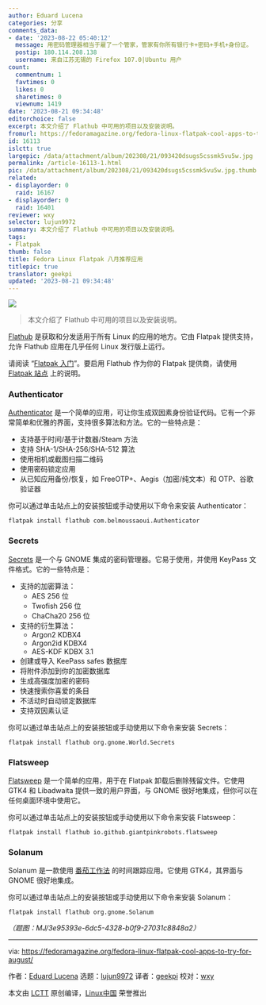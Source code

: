 ```yaml
---
author: Eduard Lucena
categories: 分享
comments_data:
- date: '2023-08-22 05:40:12'
  message: 用密码管理器相当于雇了一个管家，管家有你所有银行卡+密码+手机+身份证。
  postip: 180.114.208.138
  username: 来自江苏无锡的 Firefox 107.0|Ubuntu 用户
count:
  commentnum: 1
  favtimes: 0
  likes: 0
  sharetimes: 0
  viewnum: 1419
date: '2023-08-21 09:34:48'
editorchoice: false
excerpt: 本文介绍了 Flathub 中可用的项目以及安装说明。
fromurl: https://fedoramagazine.org/fedora-linux-flatpak-cool-apps-to-try-for-august/
id: 16113
islctt: true
largepic: /data/attachment/album/202308/21/093420dsugs5cssmk5vu5w.jpg
permalink: /article-16113-1.html
pic: /data/attachment/album/202308/21/093420dsugs5cssmk5vu5w.jpg.thumb.jpg
related:
- displayorder: 0
  raid: 16167
- displayorder: 0
  raid: 16401
reviewer: wxy
selector: lujun9972
summary: 本文介绍了 Flathub 中可用的项目以及安装说明。
tags:
- Flatpak
thumb: false
title: Fedora Linux Flatpak 八月推荐应用
titlepic: true
translator: geekpi
updated: '2023-08-21 09:34:48'
---
```


![](/data/attachment/album/202308/21/093420dsugs5cssmk5vu5w.jpg)



> 
> 本文介绍了 Flathub 中可用的项目以及安装说明。
> 
> 
> 


[Flathub](https://flathub.org) 是获取和分发适用于所有 Linux 的应用的地方。它由 Flatpak 提供支持，允许 Flathub 应用在几乎任何 Linux 发行版上运行。


请阅读 “[Flatpak 入门](https://fedoramagazine.org/getting-started-flatpak/)”。要启用 Flathub 作为你的 Flatpak 提供商，请使用 [Flatpak 站点](https://flatpak.org/setup/Fedora) 上的说明。


### Authenticator


[Authenticator](https://flathub.org/apps/com.belmoussaoui.Authenticator) 是一个简单的应用，可让你生成双因素身份验证代码。它有一个非常简单和优雅的界面，支持很多算法和方法。它的一些特点是：


* 支持基于时间/基于计数器/Steam 方法
* 支持 SHA-1/SHA-256/SHA-512 算法
* 使用相机或截图扫描二维码
* 使用密码锁定应用
* 从已知应用备份/恢复，如 FreeOTP+、Aegis（加密/纯文本）和 OTP、谷歌验证器


你可以通过单击站点上的安装按钮或手动使用以下命令来安装 Authenticator：



```
flatpak install flathub com.belmoussaoui.Authenticator

```

### Secrets


[Secrets](https://flathub.org/apps/org.gnome.World.Secrets) 是一个与 GNOME 集成的密码管理器。它易于使用，并使用 KeyPass 文件格式。它的一些特点是：


* 支持的加密算法：
	+ AES 256 位
	+ Twofish 256 位
	+ ChaCha20 256 位
* 支持的衍生算法：
	+ Argon2 KDBX4
	+ Argon2id KDBX4
	+ AES-KDF KDBX 3.1
* 创建或导入 KeePass safes 数据库
* 将附件添加到你的加密数据库
* 生成高强度加密的密码
* 快速搜索你喜爱的条目
* 不活动时自动锁定数据库
* 支持双因素认证


你可以通过单击站点上的安装按钮或手动使用以下命令来安装 Secrets：



```
flatpak install flathub org.gnome.World.Secrets

```

### Flatsweep


[Flatsweep](https://flathub.org/apps/io.github.giantpinkrobots.flatsweep) 是一个简单的应用，用于在 Flatpak 卸载后删除残留文件。它使用 GTK4 和 Libadwaita 提供一致的用户界面，与 GNOME 很好地集成，但你可以在任何桌面环境中使用它。


你可以通过单击站点上的安装按钮或手动使用以下命令来安装 Flatsweep：



```
flatpak install flathub io.github.giantpinkrobots.flatsweep

```

### Solanum


Solanum 是一款使用 [番茄工作法](https://en.wikipedia.org/wiki/Pomodoro_Technique) 的时间跟踪应用。它使用 GTK4，其界面与 GNOME 很好地集成。


你可以通过单击站点上的安装按钮或手动使用以下命令来安装 Solanum：



```
flatpak install flathub org.gnome.Solanum

```

*（题图：MJ/3e95393e-6dc5-4328-b0f9-27031c8848a2）*




---


via: <https://fedoramagazine.org/fedora-linux-flatpak-cool-apps-to-try-for-august/>


作者：[Eduard Lucena](https://fedoramagazine.org/author/x3mboy/) 选题：[lujun9972](https://github.com/lujun9972) 译者：[geekpi](https://github.com/geekpi) 校对：[wxy](https://github.com/wxy)


本文由 [LCTT](https://github.com/LCTT/TranslateProject) 原创编译，[Linux中国](https://linux.cn/) 荣誉推出
